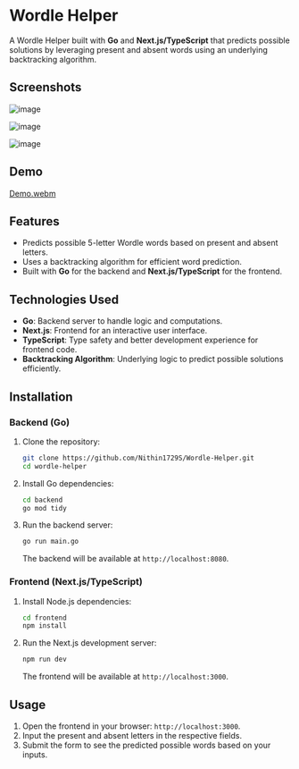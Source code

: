 # Wordle Helper

A Wordle Helper built with **Go** and **Next.js/TypeScript** that predicts possible solutions by leveraging present and absent words using an underlying backtracking algorithm.

## Screenshots

![image](https://github.com/user-attachments/assets/2bb29744-a44e-40a7-935d-b69728309910)

![image](https://github.com/user-attachments/assets/0c871451-6172-4531-822c-fb9cec06a50e)

![image](https://github.com/user-attachments/assets/e927020f-dc04-441c-8393-4231c6d21071)

## Demo

[Demo.webm](https://github.com/user-attachments/assets/6969281c-0681-47a2-ab1f-fc491c583cca)


## Features

- Predicts possible 5-letter Wordle words based on present and absent letters.
- Uses a backtracking algorithm for efficient word prediction.
- Built with **Go** for the backend and **Next.js/TypeScript** for the frontend.

## Technologies Used

- **Go**: Backend server to handle logic and computations.
- **Next.js**: Frontend for an interactive user interface.
- **TypeScript**: Type safety and better development experience for frontend code.
- **Backtracking Algorithm**: Underlying logic to predict possible solutions efficiently.

## Installation

### Backend (Go)

1. Clone the repository:

    ```bash
    git clone https://github.com/Nithin1729S/Wordle-Helper.git
    cd wordle-helper
    ```

2. Install Go dependencies:

    ```bash
    cd backend
    go mod tidy
    ```

3. Run the backend server:

    ```bash
    go run main.go
    ```

    The backend will be available at `http://localhost:8080`.

### Frontend (Next.js/TypeScript)

1. Install Node.js dependencies:

    ```bash
    cd frontend
    npm install
    ```

2. Run the Next.js development server:

    ```bash
    npm run dev
    ```

    The frontend will be available at `http://localhost:3000`.

## Usage

1. Open the frontend in your browser: `http://localhost:3000`.
2. Input the present and absent letters in the respective fields.
3. Submit the form to see the predicted possible words based on your inputs.

